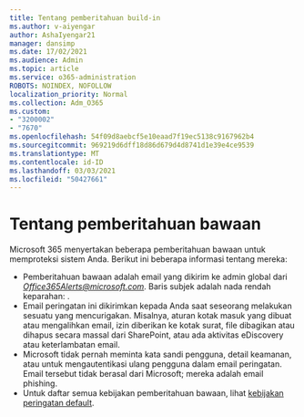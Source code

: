 ```yaml
---
title: Tentang pemberitahuan build-in
ms.author: v-aiyengar
author: AshaIyengar21
manager: dansimp
ms.date: 17/02/2021
ms.audience: Admin
ms.topic: article
ms.service: o365-administration
ROBOTS: NOINDEX, NOFOLLOW
localization_priority: Normal
ms.collection: Adm_O365
ms.custom:
- "3200002"
- "7670"
ms.openlocfilehash: 54f09d8aebcf5e10eaad7f19ec5138c9167962b4
ms.sourcegitcommit: 969219d6dff18d86d679d4d8741d1e39e4ce9539
ms.translationtype: MT
ms.contentlocale: id-ID
ms.lasthandoff: 03/03/2021
ms.locfileid: "50427661"
---
```

# <a name="about-built-in-alerts"></a>Tentang pemberitahuan bawaan

Microsoft 365 menyertakan beberapa pemberitahuan bawaan untuk memproteksi sistem Anda. Berikut ini beberapa informasi tentang mereka:

- Pemberitahuan bawaan adalah email yang dikirim ke admin global dari *Office365Alerts@microsoft.com*. Baris subjek adalah nada rendah keparahan: <name of alert policy> .
- Email peringatan ini dikirimkan kepada Anda saat seseorang melakukan sesuatu yang mencurigakan. Misalnya, aturan kotak masuk yang dibuat atau mengalihkan email, izin diberikan ke kotak surat, file dibagikan atau dihapus secara massal dari SharePoint, atau ada aktivitas eDiscovery atau keterlambatan email.
- Microsoft tidak pernah meminta kata sandi pengguna, detail keamanan, atau untuk mengautentikasi ulang pengguna dalam email peringatan. Email tersebut tidak berasal dari Microsoft; mereka adalah email phishing.
- Untuk daftar semua kebijakan pemberitahuan bawaan, lihat [kebijakan peringatan default](https://go.microsoft.com/fwlink/?linkid=2103170).